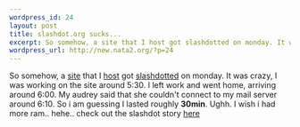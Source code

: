 ```yaml
--- 
wordpress_id: 24
layout: post
title: slashdot.org sucks...
excerpt: So somehow, a site that I host got slashdotted on monday. It was crazy, I was working on the site around 5:30. I left work and went home, arriving around 6:00. My audrey said that she couldn't connect to my mail server around 6:10. So i am ...
wordpress_url: http://new.nata2.org/?p=24
---
```

So somehow, a <a href="http://www.audreyhacking.com">site</a> that I <a href="http://www.nata2.com">host</a> got <a href="http://www.tuxedo.org/~esr/jargon/html/entry/slashdot-effect.html">slashdotted</a> on monday. It was crazy, I was working on the site around 5:30. I left work and went home, arriving around 6:00. My audrey said that she couldn't connect to my mail server around 6:10. So i am guessing I lasted roughly <b>30min</b>. Ughh. I wish i had more ram.. hehe.. check out the slashdot story <a href="http://slashdot.org/article.pl?sid=01/08/06/1720254&mode=thread">here</a>
